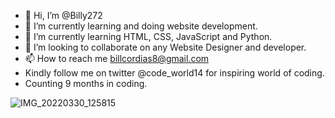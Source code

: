 - 👋 Hi, I’m @Billy272
- 👀 I’m currently learning and doing website development.
- 🌱 I’m currently learning HTML, CSS, JavaScript and Python.
- 💞️ I’m looking to collaborate on any Website Designer and developer.
- 📫 How to reach me billcordias8@gmail.com
-   Kindly follow me on twitter @code_world14 for inspiring world of coding.
-   Counting 9 months in coding.
<!---
Billy272/Billy272 is a ✨ special ✨ repository because its `README.md` (this file) appears on your GitHub profile.
You can click the Preview link to take a look at your changes.
--->
![IMG_20220330_125815](https://user-images.githubusercontent.com/98650586/197566374-68f28310-012e-49cc-9ed7-828e5cc50727.jpg)
